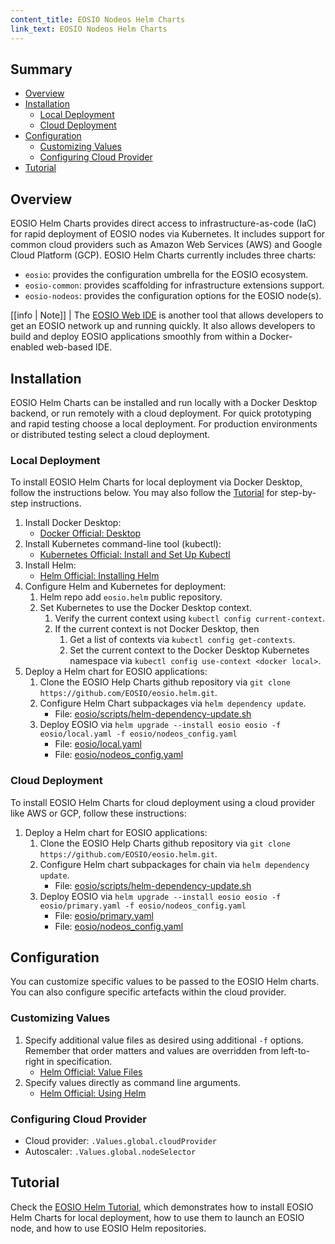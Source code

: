 ```yaml
---
content_title: EOSIO Nodeos Helm Charts
link_text: EOSIO Nodeos Helm Charts
---
```


## Summary

* [Overview](#overview)
* [Installation](#installation)
    * [Local Deployment](#local-deployment)
    * [Cloud Deployment](#cloud-deployment)
* [Configuration](#configuration)
    * [Customizing Values](#customizing-values)
    * [Configuring Cloud Provider](#configuring-cloud-provider)
* [Tutorial](#tutorial)

## Overview

EOSIO Helm Charts provides direct access to infrastructure-as-code (IaC) for rapid deployment of EOSIO nodes via Kubernetes. It includes support for common cloud providers such as Amazon Web Services (AWS) and Google Cloud Platform (GCP). EOSIO Helm Charts currently includes three charts:

  * `eosio`: provides the configuration umbrella for the EOSIO ecosystem.
  * `eosio-common`: provides scaffolding for infrastructure extensions support.
  * `eosio-nodeos`: provides the configuration options for the EOSIO node(s).

[[info | Note]]
| The [EOSIO Web IDE](https://github.com/EOSIO/eosio-web-ide) is another tool that allows developers to get an EOSIO network up and running quickly. It also allows developers to build and deploy EOSIO applications smoothly from within a Docker-enabled web-based IDE.

## Installation

EOSIO Helm Charts can be installed and run locally with a Docker Desktop backend, or run remotely with a cloud deployment. For quick prototyping and rapid testing choose a local deployment. For production environments or distributed testing select a cloud deployment.

### Local Deployment

To install EOSIO Helm Charts for local deployment via Docker Desktop, follow the instructions below. You may also follow the [Tutorial](https://developers.eos.io/welcome/v2.1/tools/eosio-helm/tutorial) for step-by-step instructions.

1. Install Docker Desktop:
    * [Docker Official: Desktop](https://docs.docker.com/desktop)
2. Install Kubernetes command-line tool (kubectl):
    * [Kubernetes Official: Install and Set Up Kubectl](https://kubernetes.io/docs/tasks/tools/install-kubectl)
3. Install Helm:
    * [Helm Official: Installing Helm](https://helm.sh/docs/intro/install)
4. Configure Helm and Kubernetes for deployment:
    1. Helm repo add `eosio.helm` public repository.
    2. Set Kubernetes to use the Docker Desktop context.
        1. Verify the current context using `kubectl config current-context`.
        2. If the current context is not Docker Desktop, then
            1. Get a list of contexts via `kubectl config get-contexts`.
            2. Set the current context to the Docker Desktop Kubernetes namespace via `kubectl config use-context <docker local>`.
5. Deploy a Helm chart for EOSIO applications:
    1. Clone the EOSIO Help Charts github repository via `git clone https://github.com/EOSIO/eosio.helm.git`.
    2. Configure Helm Chart subpackages via `helm dependency update`.
        * File: [eosio/scripts/helm-dependency-update.sh](https://github.com/EOSIO/eosio.helm/blob/master/eosio/scripts/helm-dependency-update.sh)
    3. Deploy EOSIO via `helm upgrade --install eosio eosio -f eosio/local.yaml -f eosio/nodeos_config.yaml`
        * File: [eosio/local.yaml](https://github.com/EOSIO/eosio.helm/blob/master/eosio/local.yaml)
        * File: [eosio/nodeos_config.yaml](https://github.com/EOSIO/eosio.helm/blob/master/eosio/nodeos_config.yaml)

### Cloud Deployment

To install EOSIO Helm Charts for cloud deployment using a cloud provider like AWS or GCP, follow these instructions:

1. Deploy a Helm chart for EOSIO applications:
    1. Clone the EOSIO Help Charts github repository via `git clone https://github.com/EOSIO/eosio.helm.git`.
    1. Configure Helm chart subpackages for chain via `helm dependency update`.
        * File: [eosio/scripts/helm-dependency-update.sh](https://github.com/EOSIO/eosio.helm/blob/master/eosio/scripts/helm-dependency-update.sh)
    1. Deploy EOSIO via `helm upgrade --install eosio eosio -f eosio/primary.yaml -f eosio/nodeos_config.yaml`
        * File: [eosio/primary.yaml](https://github.com/EOSIO/eosio.helm/blob/master/eosio/primary.yaml)
        * File: [eosio/nodeos_config.yaml](https://github.com/EOSIO/eosio.helm/blob/master/eosio/nodeos_config.yaml)

## Configuration

You can customize specific values to be passed to the EOSIO Helm charts. You can also configure specific artefacts within the cloud provider.

### Customizing Values

1. Specify additional value files as desired using additional `-f` options. Remember that order matters and values are overridden from left-to-right in specification.
    * [Helm Official: Value Files](https://helm.sh/docs/chart_template_guide/values_files)
1. Specify values directly as command line arguments.
    * [Helm Official: Using Helm](https://helm.sh/docs/intro/using_helm)

### Configuring Cloud Provider

* Cloud provider: `.Values.global.cloudProvider`
* Autoscaler: `.Values.global.nodeSelector`

## Tutorial

Check the [EOSIO Helm Tutorial](https://developers.eos.io/welcome/v2.1/tools/eosio-helm/tutorial), which demonstrates how to install EOSIO Helm Charts for local deployment, how to use them to launch an EOSIO node, and how to use EOSIO Helm repositories.
